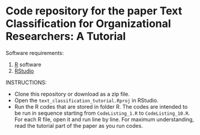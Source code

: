 # Code repository for the paper **Text Classification for Organizational Researchers: A Tutorial**


Software requirements:

1. [R](https://cran.rstudio.com/) software
2. [RStudio](https://www.rstudio.com/products/rstudio/download2/)

INSTRUCTIONS:

* Clone this repository or download as a zip file.
* Open the `text_classification_tutorial.Rproj` in RStudio.
* Run the R codes that are stored in folder R. The codes are intended to be run in sequence starting from `CodeListing_1.R` to `CodeListing_10.R`. For each R file, open it and run line by line. For maximum understanding, read the tutorial part of the paper as you run codes.
